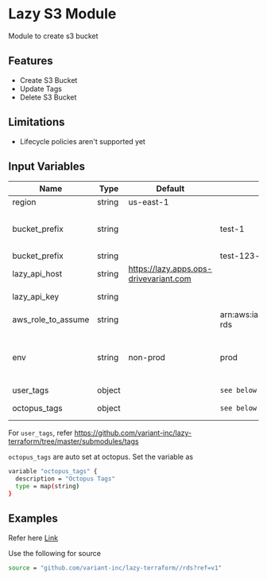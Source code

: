 # Lazy S3 Module

Module to create s3 bucket

## Features

- Create S3 Bucket
- Update Tags
- Delete S3 Bucket

## Limitations

- Lifecycle policies aren't supported yet

## Input Variables

 | Name               | Type   | Default                                  | Example                               | Notes                                         |
 | ------------------ | ------ | ---------------------------------------- | ------------------------------------- | --------------------------------------------- |
 | region             | string | us-east-1                                |                                       |                                               |
 | bucket_prefix      | string |                                          | test-1                                | Either this or `bucket_name` is required      |
 | bucket_prefix      | string |                                          | test-123-asda                         |                                               |
 | lazy_api_host      | string | <https://lazy.apps.ops-drivevariant.com> |                                       | auto set at octopus                           |
 | lazy_api_key       | string |                                          |                                       | auto set at octopus                           |
 | aws_role_to_assume | string |                                          | arn:aws:iam::108141096600:role/tf-rds |                                               |
 | env                | string | non-prod                                 | prod                                  | `prod` will support replication in the future |
 | user_tags          | object |                                          | `see below`                           |                                               |
 | octopus_tags       | object |                                          | `see below`                           | auto set at octopus                           |

For `user_tags`, refer <https://github.com/variant-inc/lazy-terraform/tree/master/submodules/tags>

`octopus_tags` are auto set at octopus. Set the variable as

```bash
variable "octopus_tags" {
  description = "Octopus Tags"
  type = map(string)
}
```

## Examples

Refer here [Link](./tests/main.tf)

Use the following for source

```bash
source = "github.com/variant-inc/lazy-terraform//rds?ref=v1"
```
